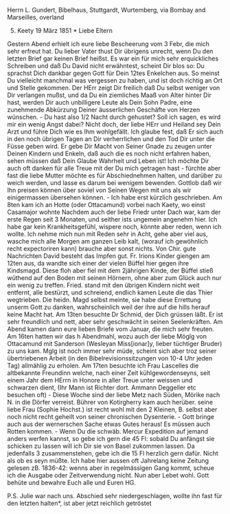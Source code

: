 Herrn L. Gundert, Bibelhaus, Stuttgardt, Wurtemberg, via Bombay and Marseilles, overland

5. Keety 19 März 1851
 <Mittwoch>*
Liebe Eltern

Gestern Abend erhielt ich eure liebe Bescheerung vom 3 Febr, die mich sehr erfreut hat. Du lieber Vater thust Dir übrigens unrecht, wenn Du den letzten Brief gar keinen Brief heißst. Es war ein für mich sehr erquickliches Schreiben und daß Du David nicht erwähntest, scheint Dir blos so: Du sprachst Dich dankbar gegen Gott für Dein 12tes Enkelchen aus. So meinst Du vielleicht manchmal was vergessen zu haben, und ist doch richtig an Ort und Stelle gekommen. Der HErr zeigt Dir freilich daß Du selbst weniger von Dir verlangen mußst, und da Du ein ziemliches Maaß von Alter hinter Dir hast, werden Dir auch unbilligere Leute als Dein Sohn Padre, eine zunehmende Abkürzung Deiner äusserlichen Geschäfte von Herzen wünschen. - Du hast also 1/2 Nacht durch gehustet? Soll ich sagen, es wird mir ein wenig Angst dabei? Nicht doch, der liebe HErr und Heiland sey Dein Arzt und führe Dich wie es Ihm wohlgefällt. Ich glaube fest, daß Er sich auch in den noch übrigen Tagen an Dir verherrlichen und den Tod Dir unter die Füsse geben wird. Er gebe Dir Macht von Seiner Gnade zu zeugen unter Deinen Kindern und Enkeln, daß auch die es noch nicht erfahren haben, sehen müssen daß Dein Glaube Wahrheit und Leben ist! Ich möchte Dir auch oft danken für alle Treue mit der Du mich getragen hast - fürchte aber fast die liebe Mutter möchte es für Abschiednehmen halten, und darüber zu weich werden, und lasse es darum bei wenigem bewenden. Gottlob daß wir Ihn preisen können über soviel von Seinen Wegen mit uns als wir einigermassen übersehen können. - Ich habe erst kürzlich geschrieben. Am 8ten kam ich an Hotte (oder Ottacamund) vorbei nach Kaety, wo einst Casamajor wohnte Nachdem auch der liebe Friedr unter Dach war, kam der erste Regen seit 3 Monaten, und seither ists ungemein angenehm hier. Ich habe gar kein Krankheitsgefühl, wispere noch, könnte aber reden, wenn ich wollte. Ich nehme mich nun mit Reden sehr in Acht, gehe aber viel aus, wasche mich alle Morgen am ganzen Leib kalt, (worauf ich gewöhnlich recht expectoriren kann) brauche aber sonst nichts. Von Chir. gute Nachrichten David besteht das Impfen gut. Fr. Irions Kinder giengen am 12ten aus, da wandte sich einer der vielen Büffel hier gegen ihre Kindsmagd. Diese floh aber fiel mit dem 2jährigen Kinde, der Büffel stieß wüthend auf den Boden mit seinen Hörnern, ohne aber zum Glück auch nur ein wenig zu treffen. Fried. stand mit den übrigen Kindern nicht weit entfernt, alle bestürzt, und schreiend, endlich kamen Leute die das Thier wegtrieben. Die heidn. Magd selbst meinte, sie habe diese Errettung unserm Gott zu danken, wahrscheinlich weil der ihre auf die hills herauf keine Macht hat. Am 13ten besuchte Dr Schmid, der Dich grüssen läßt. Er ist sehr freundlich und nett, aber sehr geschwächt in seinen Seelenkräften. Am Abend kamen dann eure lieben Briefe vom Januar, die mich sehr freuten. Am 16ten hatten wir das h Abendmahl, wozu auch der liebe Möglg von Ottacamund mit Sanderson (Wesleyan Miss[ionar]y, lieber tüchtiger Bruder) zu uns kam. Mglg ist noch immer sehr müde, scheint sich aber troz seiner übertriebenen Arbeit (in den Bibelrevisionssitzungen von 10-4 Uhr jeden Tag) allmählig zu erholen. Am 17ten besuchte ich Frau Lascelles die altbekannte Freundinn welche, nach einer Zeit kühlgewordenseyns, seit einem Jahr dem HErrn in Honore in aller Treue unter weissen und schwarzen dient, (Ihr Mann ist Richter dort. Ammann Deggeller etc besuchen oft) - Diese Woche sind der liebe Metz nach Süden, Mörike nach N. in die Dörfer verreist. Bührer von Kotirgherry kam auch herüber. seine liebe Frau (Sophie Hochst.) ist recht wohl mit den 2 Kleinen, B. selbst aber noch nicht recht geheilt von seiner chronischen Dysenterie. - Gott bringe auch aus der wernerschen Sache etwas Gutes heraus! Es müssen auch Rotten kommen. - Wenn Du die schwäb. Mercur Expedition auf jemand anders werfen kannst, so gebe ich gern die 45 Fl: sobald Du anfängst sie schicken zu lassen will ich Dir sie von Basel zukommen lassen. Da jedenfalls 3 zusammenstehen, gebe ich die 15 Fl herzlich gern dafür. Nicht als ob es seyn müßte. Ich habe hier aussen oft Jahrelang keine Zeitung gelesen zB. 1836-42: wenns aber in regelmässigen Gang kommt, scheue ich die Ausgabe oder Zeitverwendung nicht. Nun aber Lebet wohl. Gott behüte und bewahre Euch alle und
 Euren HG.

P.S. Julie war nach uns. Abschied sehr niedergeschlagen, wollte ihn fast für den letzten halten*, ist aber jetzt reichlich getröstet
